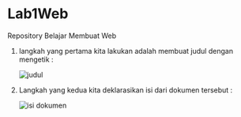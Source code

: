 # Lab1Web
Repository Belajar Membuat Web
1. langkah yang pertama kita lakukan adalah membuat judul dengan mengetik :

   ![judul](https://user-images.githubusercontent.com/56376643/112842812-239aae80-90cc-11eb-82ff-2d305faac521.PNG)
   
2. Langkah yang kedua kita deklarasikan isi dari dokumen tersebut :

   ![isi dokumen](https://user-images.githubusercontent.com/56376643/112845157-c2280f00-90ce-11eb-8f3e-a18ed002c86a.PNG)

   
  
   
   
